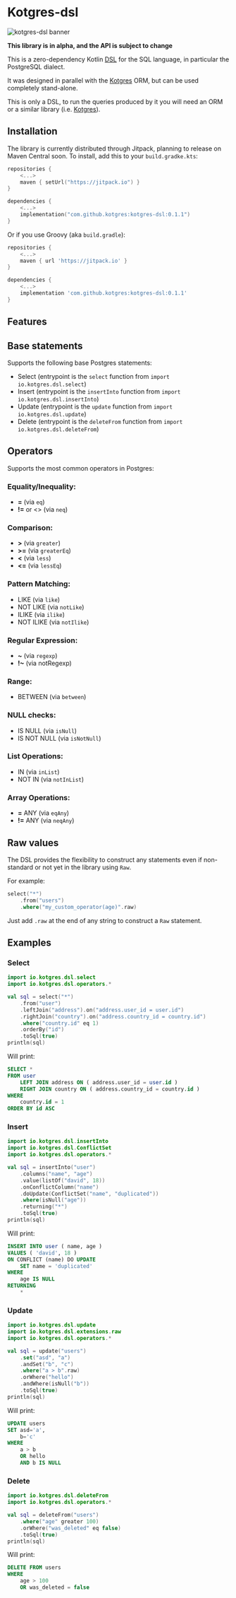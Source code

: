 # Kotgres-dsl

![kotgres-dsl banner](media/readme.png)

**This library is in alpha, and the API is subject to change**

This is a zero-dependency Kotlin [DSL](https://en.wikipedia.org/wiki/Domain-specific_language) for the SQL language, in particular the PostgreSQL dialect.

It was designed in parallel with the [Kotgres](http://kotgres.io) ORM, but can be used completely stand-alone.

This is only a DSL, to run the queries produced by it you will need an ORM or a similar library (i.e. [Kotgres](http://kotgres.io)).

## Installation

The library is currently distributed through Jitpack, planning to release on Maven Central soon. To install, add this to your `build.gradke.kts`:

```kotlin
repositories {
    <...>
    maven { setUrl("https://jitpack.io") }
}

dependencies {
    <...>
    implementation("com.github.kotgres:kotgres-dsl:0.1.1")
}
```

Or if you use Groovy (aka `build.gradle`):
```groovy
repositories {
    <...>
    maven { url 'https://jitpack.io' }
}

dependencies {
    <...>
    implementation 'com.github.kotgres:kotgres-dsl:0.1.1'
}
```

## Features

## Base statements

Supports the following base Postgres statements:
- Select (entrypoint is the `select` function from `import io.kotgres.dsl.select`)
- Insert (entrypoint is the `insertInto` function from `import io.kotgres.dsl.insertInto`)
- Update (entrypoint is the `update` function from `import io.kotgres.dsl.update`)
- Delete (entrypoint is the `deleteFrom` function from `import io.kotgres.dsl.deleteFrom`)

## Operators

Supports the most common operators in Postgres:

### Equality/Inequality:
- **=** (via `eq`)
- **!=** or <> (via `neq`)

### Comparison:
- **>** (via `greater`)
- **>=** (via `greaterEq`)
- **<** (via `less`)
- **<=** (via `lessEq`)

### Pattern Matching:
- LIKE (via `like`)
- NOT LIKE (via `notLike`)
- ILIKE (via `ilike`)
- NOT ILIKE (via `notIlike`)

### Regular Expression:
- **~** (via `regexp`)
- **!~** (via notRegexp)

### Range:
- BETWEEN (via `between`)

### NULL checks:
- IS NULL (via `isNull`)
- IS NOT NULL (via `isNotNull`)

### List Operations:
- IN (via `inList`)
- NOT IN (via `notInList`)

### Array Operations:
- **=** ANY (via `eqAny`)
- **!=** ANY (via `neqAny`)

## Raw values

The DSL provides the flexibility to construct any statements even if non-standard or not yet in the library using `Raw`.

For example:
```kotlin
select("*")
    .from("users")
    .where("my_custom_operator(age)".raw)
```

Just add `.raw` at the end of any string to construct a `Raw` statement.

## Examples

### Select

```kotlin
import io.kotgres.dsl.select
import io.kotgres.dsl.operators.*

val sql = select("*")
    .from("user")
    .leftJoin("address").on("address.user_id = user.id")
    .rightJoin("country").on("address.country_id = country.id")
    .where("country.id" eq 1)
    .orderBy("id")
    .toSql(true)
println(sql)
```

Will print:
```sql
SELECT *
FROM user
    LEFT JOIN address ON ( address.user_id = user.id )
    RIGHT JOIN country ON ( address.country_id = country.id )
WHERE
    country.id = 1
ORDER BY id ASC
```

### Insert

```kotlin
import io.kotgres.dsl.insertInto
import io.kotgres.dsl.ConflictSet
import io.kotgres.dsl.operators.*

val sql = insertInto("user")
    .columns("name", "age")
    .value(listOf("david", 18))
    .onConflictColumn("name")
    .doUpdate(ConflictSet("name", "duplicated"))
    .where(isNull("age"))
    .returning("*")
    .toSql(true)
println(sql)
```

Will print:
```sql
INSERT INTO user ( name, age )
VALUES ( 'david', 18 )
ON CONFLICT (name) DO UPDATE
    SET name = 'duplicated'
WHERE
    age IS NULL
RETURNING
    *
```

### Update

```kotlin
import io.kotgres.dsl.update
import io.kotgres.dsl.extensions.raw
import io.kotgres.dsl.operators.*

val sql = update("users")
    .set("asd", "a")
    .andSet("b", "c")
    .where("a > b".raw)
    .orWhere("hello")
    .andWhere(isNull("b"))
    .toSql(true)
println(sql)
```

Will print:
```sql
UPDATE users
SET asd='a',
    b='c'
WHERE
    a > b
    OR hello
    AND b IS NULL
```

### Delete

```kotlin
import io.kotgres.dsl.deleteFrom
import io.kotgres.dsl.operators.*

val sql = deleteFrom("users")
    .where("age" greater 100)
    .orWhere("was_deleted" eq false)
    .toSql(true)
println(sql)
```

Will print:
```sql
DELETE FROM users
WHERE
    age > 100
    OR was_deleted = false
```
